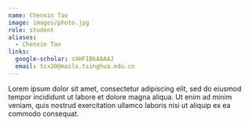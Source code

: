 ```yaml
---
name: Chenxin Tao
image: images/photo.jpg
role: student
aliases:
  - Chenxin Tao
links:
  google-scholar: sXHFIBkAAAAJ
  email: tcx20@mails.tsinghua.edu.cn
---
```


Lorem ipsum dolor sit amet, consectetur adipiscing elit, sed do eiusmod tempor
incididunt ut labore et dolore magna aliqua. Ut enim ad minim veniam, quis
nostrud exercitation ullamco laboris nisi ut aliquip ex ea commodo consequat.
